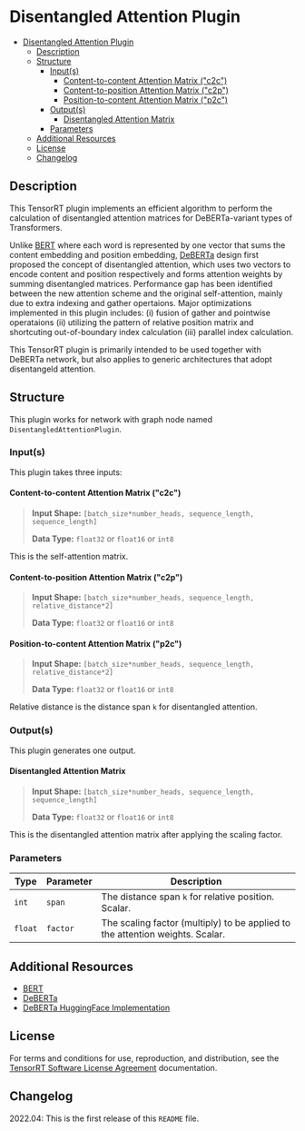 # Disentangled Attention Plugin

- [Disentangled Attention Plugin](#disentangled-attention-plugin)
  - [Description](#description)
  - [Structure](#structure)
    - [Input(s)](#inputs)
      - [Content-to-content Attention Matrix ("c2c")](#content-to-content-attention-matrix-c2c)
      - [Content-to-position Attention Matrix ("c2p")](#content-to-position-attention-matrix-c2p)
      - [Position-to-content Attention Matrix ("p2c")](#position-to-content-attention-matrix-p2c)
    - [Output(s)](#outputs)
      - [Disentangled Attention Matrix](#disentangled-attention-matrix)
    - [Parameters](#parameters)
  - [Additional Resources](#additional-resources)
  - [License](#license)
  - [Changelog](#changelog)
  
## Description
This TensorRT plugin implements an efficient algorithm to perform the calculation of disentangled attention matrices for DeBERTa-variant types of Transformers.

Unlike [BERT](https://arxiv.org/abs/1810.04805) where each word is represented by one vector that sums the content embedding and position embedding, [DeBERTa](https://arxiv.org/abs/2006.03654) design first proposed the concept of disentangled attention, which uses two vectors to encode content and position respectively and forms attention weights by summing disentangled matrices. Performance gap has been identified between the new attention scheme and the original self-attention, mainly due to extra indexing and gather opertaions. Major optimizations implemented in this plugin includes: (i) fusion of gather and pointwise operataions (ii) utilizing the pattern of relative position matrix and shortcuting out-of-boundary index calculation (iii) parallel index calculation. 

This TensorRT plugin is primarily intended to be used together with DeBERTa network, but also applies to generic architectures that adopt disentangeld attention.

## Structure
This plugin works for network with graph node named `DisentangledAttentionPlugin`.

### Input(s)
This plugin takes three inputs:

#### Content-to-content Attention Matrix ("c2c")

> **Input Shape:** `[batch_size*number_heads, sequence_length, sequence_length]`
> 
> **Data Type:** `float32` or `float16` or `int8`

This is the self-attention matrix.

#### Content-to-position Attention Matrix ("c2p")

> **Input Shape:** `[batch_size*number_heads, sequence_length, relative_distance*2]`
> 
> **Data Type:** `float32` or `float16` or `int8`

#### Position-to-content Attention Matrix ("p2c")

> **Input Shape:** `[batch_size*number_heads, sequence_length,  relative_distance*2]`
> 
> **Data Type:** `float32` or `float16` or `int8`

Relative distance is the distance span `k` for disentangled attention.

### Output(s)
This plugin generates one output.

#### Disentangled Attention Matrix

> **Input Shape:** `[batch_size*number_heads, sequence_length, sequence_length]`
> 
> **Data Type:** `float32` or `float16` or `int8`

This is the disentangled attention matrix after applying the scaling factor.

### Parameters
| Type     | Parameter                | Description
|----------|--------------------------|--------------------------------------------------------
|`int`   |`span`      | The distance span `k` for relative position. Scalar.
|`float`   |`factor`           | The scaling factor (multiply) to be applied to the attention weights. Scalar.

## Additional Resources
- [BERT](https://arxiv.org/abs/1810.04805)
- [DeBERTa](https://arxiv.org/abs/2006.03654)
- [DeBERTa HuggingFace Implementation](https://github.com/huggingface/transformers/tree/main/src/transformers/models/deberta_v2)


## License
For terms and conditions for use, reproduction, and distribution, see the [TensorRT Software License Agreement](https://docs.nvidia.com/deeplearning/sdk/tensorrt-sla/index.html)
documentation.

## Changelog
2022.04: This is the first release of this `README` file.
